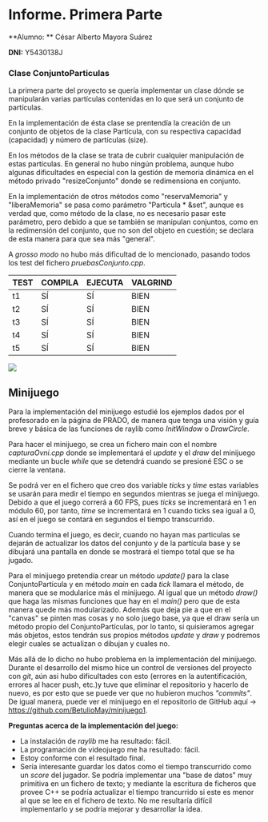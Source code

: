 # Informe. Primera Parte

**Alumno: ** César Alberto Mayora Suárez

**DNI:** Y5430138J

### Clase ConjuntoParticulas

La primera parte del proyecto se quería implementar un clase dónde se manipularán varias partículas contenidas en lo que será un conjunto de partículas.

En la implementación de ésta clase se prentendía la creación de un conjunto de objetos de la clase Partícula, con su respectiva capacidad (capacidad) y número de partículas (size). 

En los métodos de la clase se trata de cubrir cualquier manipulación de estas partículas. En general no hubo ningún problema, aunque hubo algunas dificultades en especial con la gestión de memoria dinámica en el método privado "resizeConjunto" donde se redimensiona en conjunto.

En la implementación de otros métodos como "reservaMemoria" y "liberaMemoria" se pasa como parámetro "Particula * &set", aunque es verdad que, como método de la clase, no es necesario pasar este parámetro, pero debido a que se también se manipulan conjuntos, como en la redimensión del conjunto, que no son del objeto en cuestión; se declara de esta manera para que sea más "general".

A *grosso modo* no hubo más dificultad de lo mencionado, pasando todos los test del fichero *pruebasConjunto.cpp*.

| TEST | COMPILA | EJECUTA | VALGRIND |
| ---- | ------- | ------- | -------- |
| t1   | SÍ      | SÍ      | BIEN     |
| t2   | SÍ      | SÍ      | BIEN     |
| t3   | SÍ      | SÍ      | BIEN     |
| t4   | SÍ      | SÍ      | BIEN     |
| t5   | SÍ      | SÍ      | BIEN     |

![](/home/cesar/Desktop/minijuego.jpg)

## Minijuego

Para la implementación del minijuego estudié los ejemplos dados por el profesorado en la página de PRADO, de manera que tenga una visión y guía breve y básica de las funciones de raylib como *InitWindow* o *DrawCircle*.

Para hacer el minijuego, se crea un fichero main con el nombre *capturaOvni.cpp* donde se implementará el *update* y el *draw* del minijuego mediante un bucle *while* que se detendrá cuando se presioné ESC o se cierre la ventana.

Se podrá ver en el fichero que creo dos variable *ticks* y *time* estas variables se usarán para medir el tiempo en segundos mientras se juega el minijuego. Debido a que el juego correrá a 60 FPS, pues *ticks* se incrementará en 1 en módulo 60, por tanto, *time* se incrementará en 1 cuando ticks sea igual a 0, así en el juego se contará en segundos el tiempo transcurrido.

Cuando termina el juego, es decir, cuando no hayan mas particulas se dejarán de actualizar los datos del conjunto y de la partícula base y se dibujará una pantalla en donde se mostrará el tiempo total que se ha jugado.

Para el minijuego pretendía crear un método *update()* para la clase ConjuntoPartícula y en método *main* en cada *tick* llamara el método, de manera que se modularice más el minijuego. Al igual que un método *draw()* que haga las mismas funciones que hay en el *main()* pero que de esta manera quede más modularizado.
Además que deja pie a que en el "canvas" se pinten mas cosas y no solo juego base, ya que el draw sería un método propio del ConjuntoPartículas, por lo tanto, si quisieramos agregar más objetos, estos tendrán sus propios métodos *update* y *draw* y podremos elegir cuales se actualizan o dibujan y cuales no.

Más allá de lo dicho no hubo problema en la implementación del minijuego. Durante el desarrollo del mismo hice un control de versiones del proyecto con *git*, aún asi hubo dificultades con esto (errores en la autentificación, errores al hacer push, etc.)y tuve que eliminar el repositorio y hacerlo de nuevo, es por esto que se puede ver que no hubieron muchos *"commits"*.
De igual manera, puede ver el minijuego en el repositorio de GitHub aquí -> https://github.com/BetulioMay/minijuego1.

**Preguntas acerca de la implementación del juego:**

- La instalación de *raylib* me ha resultado: fácil.
- La programación de videojuego me ha resultado: fácil.
- Estoy conforme con el resultado final.
- Sería interesante guardar los datos como el tiempo transcurrido como un *score* del jugador. Se podría implementar una "base de datos" muy primitiva en un fichero de texto; y mediante la escritura de ficheros que provee C++ se podría actualizar el tiempo trancurrido si este es menor al que se lee en el fichero de texto. No me resultaría difícil implementarlo y se podría mejorar y desarrollar la idea.











